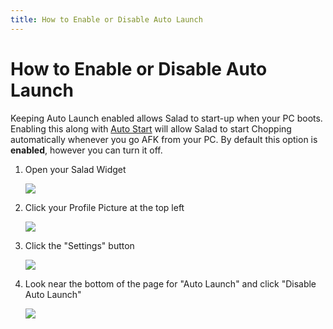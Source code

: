 ```yaml
---
title: How to Enable or Disable Auto Launch
---
```


# How to Enable or Disable Auto Launch

Keeping Auto Launch enabled allows Salad to start-up when your PC boots. Enabling this along with
[Auto Start](https://support.salad.com/article/119-how-to-enable-auto-start-in-salad) will allow Salad to start Chopping
automatically whenever you go AFK from your PC. By default this option is **enabled**, however you can turn it off.

1. Open your Salad Widget

   ![](https://s3.amazonaws.com/helpscout.net/docs/assets/615b47bfca9e0011a4434693/images/68ac20ef8e97a048e5e61a29/file-pgMSxRAIwz.png)

2. Click your Profile Picture at the top left

   ![](https://s3.amazonaws.com/helpscout.net/docs/assets/615b47bfca9e0011a4434693/images/68ac244a89cf2c5abd2cb30b/file-rAI4kFurYG.png)

3. Click the "Settings" button

   ![](https://s3.amazonaws.com/helpscout.net/docs/assets/615b47bfca9e0011a4434693/images/628cc0f1b2de5178f8886761/file-U2P3h76pjy.png)

4. Look near the bottom of the page for "Auto Launch" and click "Disable Auto Launch"

   ![](https://s3.amazonaws.com/helpscout.net/docs/assets/615b47bfca9e0011a4434693/images/628cc5fb8c9b58508348c785/file-4cfJmjD72O.png)
